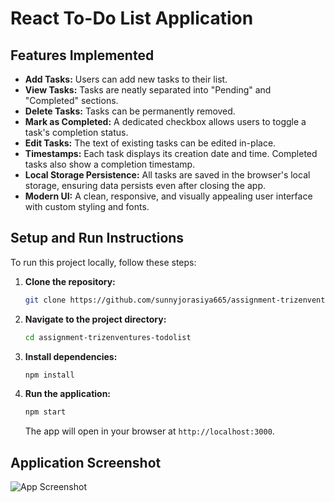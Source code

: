 # React To-Do List Application



## Features Implemented

-   **Add Tasks:** Users can add new tasks to their list.
-   **View Tasks:** Tasks are neatly separated into "Pending" and "Completed" sections.
-   **Delete Tasks:** Tasks can be permanently removed.
-   **Mark as Completed:** A dedicated checkbox allows users to toggle a task's completion status.
-   **Edit Tasks:** The text of existing tasks can be edited in-place.
-   **Timestamps:** Each task displays its creation date and time. Completed tasks also show a completion timestamp.
-   **Local Storage Persistence:** All tasks are saved in the browser's local storage, ensuring data persists even after closing the app.
-   **Modern UI:** A clean, responsive, and visually appealing user interface with custom styling and fonts.

## Setup and Run Instructions

To run this project locally, follow these steps:

1.  **Clone the repository:**
    ```bash
    git clone https://github.com/sunnyjorasiya665/assignment-trizenventures-todolist
    ```
2.  **Navigate to the project directory:**
    ```bash
    cd assignment-trizenventures-todolist
    ```
3.  **Install dependencies:**
    ```bash
    npm install
    ```
4.  **Run the application:**
    ```bash
    npm start
    ```
    The app will open in your browser at `http://localhost:3000`.

## Application Screenshot

![App Screenshot](./screenshots/app-screenshot.png)

